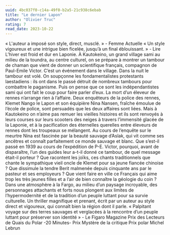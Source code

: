 ```yaml
---
uuid: 4bc037f0-c14a-49f0-b2a5-21c938c6ebab
title: "Le dernier Lapon"
author: "Olivier Truc"
rating: 7
read_date: 2023-10-22
---
```


« L'auteur a imposé son style, direct, musclé. » - Femme Actuelle « Un style vigoureux et une intrigue bien ficelée, jusqu’à un final éblouissant. » - Lire L’hiver est froid et dur en Laponie. À Kautokeino, un grand village sami au milieu de la toundra, au centre culturel, on se prépare à montrer un tambour de chaman que vient de donner un scientifique français, compagnon de Paul-Emile Victor. C’est un événement dans le village. Dans la nuit le tambour est volé. On soupçonne les fondamentalistes protestants laestadiens : ils ont dans le passé détruit de nombreux tambours pour combattre le paganisme. Puis on pense que ce sont les indépendantistes sami qui ont fait le coup pour faire parler d’eux. La mort d’un éleveur de rennes n’arrange rien à l’affaire. Deux enquêteurs de la police des rennes, Klemet Nango le Lapon et son équipière Nina Nansen, fraîche émoulue de l’école de police, sont persuadés que les deux affaires sont liées. Mais à Kautokeino on n’aime pas remuer les vieilles histoires et ils sont renvoyés à leurs courses sur leurs scooters des neiges à travers l’immensité glacée de la Laponie, et à la pacification des éternelles querelles entre éleveurs de rennes dont les troupeaux se mélangent. Au cours de l’enquête sur le meurtre Nina est fascinée par la beauté sauvage d’Aslak, qui vit comme ses ancêtres et connaît parfaitement ce monde sauvage et blanc. Que s’est-il passé en 1939 au cours de l’expédition de P-E. Victor, pourquoi, avant de disparaître, l’un des guides leur a-t-il donné ce tambour, de quel message était-il porteur ? Que racontent les joïks, ces chants traditionnels que chante le sympathique vieil oncle de Klemet pour sa jeune fiancée chinoise ? Que dissimule la tendre Berit malmenée depuis cinquante ans par le pasteur et ses employeurs ? Que vient faire en ville ce Français qui aime trop les très jeunes filles et a l’air de bien connaître la géologie du coin ? Dans une atmosphère à la Fargo, au milieu d’un paysage incroyable, des personnages attachants et forts nous plongent aux limites de l’hypermodernité et de la tradition d’un peuple luttant pour sa survie culturelle. Un thriller magnifique et prenant, écrit par un auteur au style direct et vigoureux, qui connaît bien la région dont il parle. « Palpitant voyage sur des terres sauvages et verglacées à la rencontre d’un peuple luttant pour préserver son identité » - Le Figaro Magazine Prix des Lecteurs de Quais du Polar -20 Minutes- Prix Mystère de la critique Prix polar Michel Lebrun